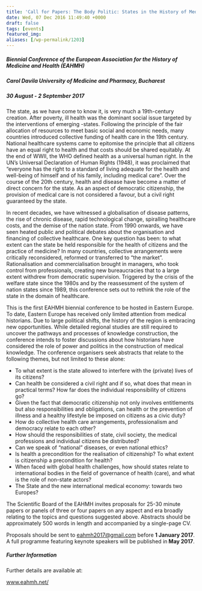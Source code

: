```yaml
---
title: 'Call for Papers: The Body Politic: States in the History of Medicine and Health September 2017'
date: Wed, 07 Dec 2016 11:49:40 +0000
draft: false
tags: [events]
featured_img: 
aliases: [/wp-permalink/1203]
---
```


<div class="entry-post"><h5>Biennial Conference of the European Association for the History of Medicine and Health (EAHMH)</h5>
<h5>Carol Davila University of Medicine and Pharmacy, Bucharest</h5>
<h5>30 August - 2 September 2017</h5>
The state, as we have come to know it, is very much a 19th-century creation. After poverty, ill health was the dominant social issue targeted by the interventions of emerging -states. Following the principle of the fair allocation of resources to meet basic social and economic needs, many countries introduced collective funding of health care in the 19th century. National healthcare systems came to epitomise the principle that all citizens have an equal right to health and that costs should be shared equitably. At the end of WWII, the WHO defined health as a universal human right. In the UN’s Universal Declaration of Human Rights (1948), it was proclaimed that “everyone has the right to a standard of living adequate for the health and well-being of himself and of his family, including medical care”. Over the course of the 20th century, health and disease have become a matter of direct concern for the state. As an aspect of democratic citizenship, the provision of medical care is not considered a favour, but a civil right guaranteed by the state.

In recent decades, we have witnessed a globalisation of disease patterns, the rise of chronic disease, rapid technological change, spiralling healthcare costs, and the demise of the nation state. From 1990 onwards, we have seen heated public and political debates about the organisation and financing of collective healthcare. One key question has been: to what extent can the state be held responsible for the health of citizens and the practice of medicine? In many countries, collective arrangements were critically reconsidered, reformed or transferred to “the market”. Rationalisation and commercialisation brought in managers, who took control from professionals, creating new bureaucracies that to a large extent withdrew from democratic supervision. Triggered by the crisis of the welfare state since the 1980s and by the reassessment of the system of nation states since 1989, this conference sets out to rethink the role of the state in the domain of healthcare.

This is the first EAHMH biennial conference to be hosted in Eastern Europe. To date, Eastern Europe has received only limited attention from medical historians. Due to large political shifts, the history of the region is embracing new opportunities. While detailed regional studies are still required to uncover the pathways and processes of knowledge construction, the conference intends to foster discussions about how historians have considered the role of power and politics in the construction of medical knowledge. The conference organisers seek abstracts that relate to the following themes, but not limited to these alone:
<ul>
 	<li>To what extent is the state allowed to interfere with the (private) lives of its citizens?</li>
 	<li>Can health be considered a civil right and if so, what does that mean in practical terms? How far does the individual responsibility of citizens go?</li>
 	<li>Given the fact that democratic citizenship not only involves entitlements but also responsibilities and obligations, can health or the prevention of illness and a healthy lifestyle be imposed on citizens as a civic duty?</li>
 	<li>How do collective health care arrangements, professionalism and democracy relate to each other?</li>
 	<li>How should the responsibilities of state, civil society, the medical professions and individual citizens be distributed?</li>
 	<li>Can we speak of “national” diseases, or even national ethics?</li>
 	<li>Is health a precondition for the realisation of citizenship? To what extent is citizenship a precondition for health?</li>
 	<li>When faced with global health challenges, how should states relate to international bodies in the field of governance of health (care), and what is the role of non-state actors?</li>
 	<li>The State and the new international medical economy: towards two Europes?</li>
</ul>
The Scientific Board of the EAHMH invites proposals for 25-30 minute papers or panels of three or four papers on any aspect and era broadly relating to the topics and questions suggested above. Abstracts should be approximately 500 words in length and accompanied by a single-page CV.

Proposals should be sent to <a href="mailto:eahmh2017@gmail.com">eahmh2017@gmail.com</a> before <strong>1 January 2017</strong>.
A full programme featuring keynote speakers will be published in<strong> May 2017</strong>.
<h5>Further Information</h5>
Further details are available at:

<a href="http://www.eahmh.net/">www.eahmh.net/</a></div>